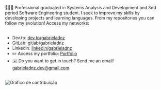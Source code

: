 <!-- <h1 align="center"><b>Olá, :wave:</b></h1> 
<center> -->

<!--
 <div align="center">
<a href="https://git.io/typing-svg"><img src="https://readme-typing-svg.demolab.com?font=Fira+Code&weight=500&size=27&pause=1000&color=821BFD&background=2E0A3000&center=true&vCenter=true&width=435&lines=Bem-vindo(a)+ao+meu+GitHub!" alt="Typing SVG" /></a>
 </div>
</center>

https://replit.com/@gabrieladiniz
<hr>
-->

<div>
👩🏻‍💻 Professional graduated in Systems Analysis and Development and 3nd period Software Engineering student. I seek to improve my skills by developing projects and learning languages. From my repositories you can follow my evolution! Access my networks:
</div>
<br>

- Dev.to: <a target="_blank" href="https://dev.to/gabrieladnz">dev.to/gabrieladnz</a>
- GitLab: <a target="_blank" href="https://gitlab.com/gabrieladnz">gitlab/gabrieladnz</a>
- Linkedin: <a target="_blank" href="https://www.linkedin.com/in/gabrieladnz/">linkedin/gabrieladnz</a>
- ✏️ Access my portfolio: <a target="_blank" href="https://gabrieladnz.github.io/">Portfólio</a>
- :envelope:	Do you want to get in touch? Send me an email! <a href="mailto:seuemail@example.com">gabrieladnz.dev@gmail.com</a>
<!---
<hr>

gbdnz/gbdnz is a ✨ special ✨ repository because its `README.md` (this file) appears on your GitHub profile.
You can click the Preview link to take a look at your changes.

<div align="center">
<div> <a href="https://github.com/gabrieladnz">
<img height="178em" src="https://github-readme-stats-sigma-five.vercel.app/api/top-langs/?username=gabrieladnz&layout=compact&langs_count=10&theme=midnight-purple"/>
<img height="178em" src="https://github-readme-stats-sigma-five.vercel.app/api?username=gabrieladnz&show_icons=true&theme=midnight-purple"/>
</div>
</div>
 <hr>
 
<div align="center">
  <img src="https://github.com/gabrieladnz/gabrieladnz/blob/output/github-contribution-grid-snake.svg" alt="snake gif">
</div>

## CONTADOR DE VISITAS

<div style="display: flex; justify-content: center; align-items: center;">
  <img src="https://profile-counter.glitch.me/gabrieladnz/count.svg" />
</div>
--->
<br>
<div>
   <img alt="Gráfico de contribuição" src="https://github-readme-activity-graph-red.vercel.app/graph?username=gabrieladnz&theme=merko&hide_border=true" />
</div>

<!--
<img src="http://github-profile-summary-cards.vercel.app/api/cards/profile-details?username=gabrieladnz&theme=merko&hide_border=true" width=100% />
-->
